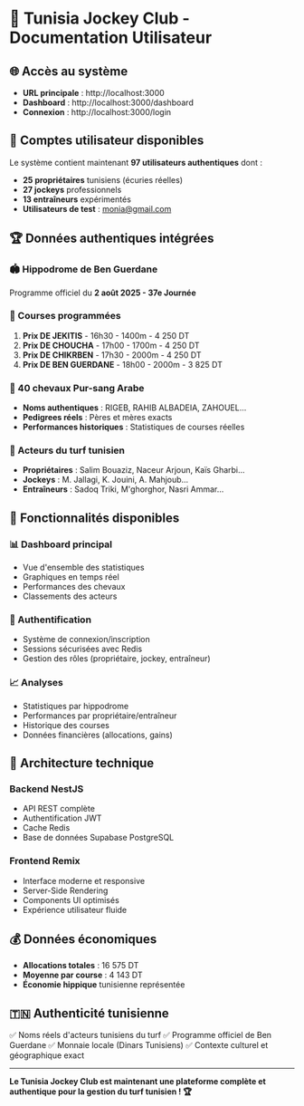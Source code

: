 # 🏇 Tunisia Jockey Club - Documentation Utilisateur

## 🌐 Accès au système
- **URL principale** : http://localhost:3000
- **Dashboard** : http://localhost:3000/dashboard
- **Connexion** : http://localhost:3000/login

## 👤 Comptes utilisateur disponibles
Le système contient maintenant **97 utilisateurs authentiques** dont :
- **25 propriétaires** tunisiens (écuries réelles)
- **27 jockeys** professionnels 
- **13 entraîneurs** expérimentés
- **Utilisateurs de test** : monia@gmail.com

## 🏆 Données authentiques intégrées

### 🏟️ Hippodrome de Ben Guerdane
Programme officiel du **2 août 2025 - 37e Journée**

### 📅 Courses programmées
1. **Prix DE JEKITIS** - 16h30 - 1400m - 4 250 DT
2. **Prix DE CHOUCHA** - 17h00 - 1700m - 4 250 DT  
3. **Prix DE CHIKRBEN** - 17h30 - 2000m - 4 250 DT
4. **Prix DE BEN GUERDANE** - 18h00 - 2000m - 3 825 DT

### 🐎 40 chevaux Pur-sang Arabe
- **Noms authentiques** : RIGEB, RAHIB ALBADEIA, ZAHOUEL...
- **Pedigrees réels** : Pères et mères exacts
- **Performances historiques** : Statistiques de courses réelles

### 👥 Acteurs du turf tunisien
- **Propriétaires** : Salim Bouaziz, Naceur Arjoun, Kaïs Gharbi...
- **Jockeys** : M. Jallagi, K. Jouini, A. Mahjoub...
- **Entraîneurs** : Sadoq Triki, M'ghorghor, Nasri Ammar...

## 🎯 Fonctionnalités disponibles

### 📊 Dashboard principal
- Vue d'ensemble des statistiques
- Graphiques en temps réel
- Performances des chevaux
- Classements des acteurs

### 🔐 Authentification
- Système de connexion/inscription
- Sessions sécurisées avec Redis
- Gestion des rôles (propriétaire, jockey, entraîneur)

### 📈 Analyses
- Statistiques par hippodrome
- Performances par propriétaire/entraîneur
- Historique des courses
- Données financières (allocations, gains)

## 🚀 Architecture technique

### Backend NestJS
- API REST complète
- Authentification JWT
- Cache Redis
- Base de données Supabase PostgreSQL

### Frontend Remix
- Interface moderne et responsive
- Server-Side Rendering
- Components UI optimisés
- Expérience utilisateur fluide

## 💰 Données économiques
- **Allocations totales** : 16 575 DT
- **Moyenne par course** : 4 143 DT
- **Économie hippique** tunisienne représentée

## 🇹🇳 Authenticité tunisienne
✅ Noms réels d'acteurs tunisiens du turf
✅ Programme officiel de Ben Guerdane
✅ Monnaie locale (Dinars Tunisiens)
✅ Contexte culturel et géographique exact

---

**Le Tunisia Jockey Club est maintenant une plateforme complète et authentique pour la gestion du turf tunisien ! 🏆**
